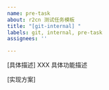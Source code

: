 ```yaml
---
name: pre-task
about: r2cn 测试任务模板
title: "[git-internal] "
labels: git, internal, pre-task
assignees: ''

---
```


[具体描述] XXX 具体功能描述

[实现方案]